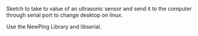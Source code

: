 Sketch to take to value of an ultrasonic sensor and send it to the computer through serial port to change desktop on linux.

Use the NewPing Library and libserial.
